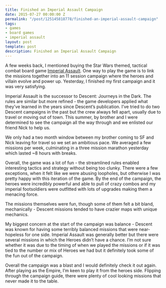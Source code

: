 ```yaml
---
title: Finished an Imperial Assault Campaign
date: 2015-07-27 00:00:00 Z
permalink: "/post/125145818778/finished-an-imperial-assault-campaign"
tags:
- games
- board games
- imperial assault
layout: post
template: post
description: Finished an Imperial Assault Campaign
---
```


<p>A few weeks back, I mentioned buying the Star Wars themed, tactical combat board game <a href="http://blog.randylubin.com/post/122116829758/quick-game-reviews-snake-oil-imperial-assault">Imperial Assault</a>. One way to play the game is to link the missions together into an 11 session campaign where the heroes and villain evolve and power up. Yesterday, I finished my first campaign and it was very satisfying.</p><p>Imperial Assault is the successor to Descent: Journeys in the Dark. The rules are similar but more refined - the game developers applied what they’ve learned in the years since Descent’s publication. I’ve tried to do two Descent campaigns in the past but the crew always fell apart, usually due to travel or moving out of town. This summer, by brother and I were determined to see the campaign all the way through and we enlisted our friend Nick to help us.</p><p>We only had a two month window between my brother coming to SF and Nick leaving for travel so we set an ambitious pace. We averaged a few missions per week, culminating in a three mission marathon yesterday which lasted ~8 hours with breaks.</p><p>Overall, the game was a lot of fun - the streamlined rules enabled interesting tactics and strategy without being too clunky. There were a few exceptions, when it felt like we were abusing loopholes, but otherwise I was pretty happy with this iteration of the game. By the end of the campaign, the heroes were incredibly powerful and able to pull of crazy combos and my imperial footsoldiers were outfitted with lots of upgrades making them a menacing force.</p><p>The missions themselves were fun, though some of them felt a bit bland, mechanically - Descent missions tended to have crazier maps with unique mechanics.</p><p>My biggest concern at the start of the campaign was balance - Descent was known for having some terribly balanced missions that were near-hopeless for one side. Imperial Assault was generally better but there were several missions in which the Heroes didn’t have a chance. I’m not sure whether it was due to the timing of when we played the missions or if it was tied to the number or mix of Heroes we had but it definitely took some of the fun out of the campaign.</p><p>Overall the campaign was a blast and I would definitely check it out again. After playing as the Empire, I’m keen to play it from the heroes side. Flipping through the campaign guide, there were plenty of cool looking missions that never made it to the table.</p>